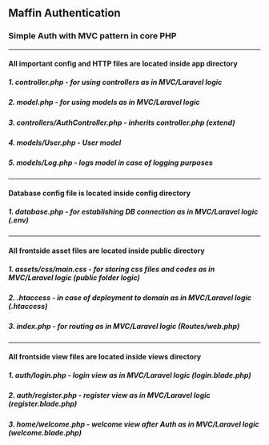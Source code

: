 ## Maffin Authentication
### Simple Auth with MVC pattern in core PHP
-------------------------------------------------------------
#### All important config and HTTP files are located inside app directory
##### 1. controller.php - for using controllers as in MVC/Laravel logic
##### 2. model.php - for using models as in MVC/Laravel logic
##### 3. controllers/AuthController.php - inherits controller.php (extend) 
##### 4. models/User.php - User model
##### 5. models/Log.php - logs model in case of logging purposes
-------------------------------------------------------------
#### Database config file is located inside config directory
##### 1. database.php - for establishing DB connection as in MVC/Laravel logic (.env)
-------------------------------------------------------------
#### All frontside asset files are located inside public directory
##### 1. assets/css/main.css - for storing css files and codes as in MVC/Laravel logic (public folder logic)
##### 2. .htaccess - in case of deployment to domain as in MVC/Laravel logic (.htaccess)
##### 3. index.php - for routing as in MVC/Laravel logic (Routes/web.php)
-------------------------------------------------------------
#### All frontside view files are located inside views directory
##### 1. auth/login.php - login view as in MVC/Laravel logic (login.blade.php)
##### 2. auth/register.php - register view as in MVC/Laravel logic (register.blade.php)
##### 3. home/welcome.php - welcome view after Auth as in MVC/Laravel logic (welcome.blade.php)
